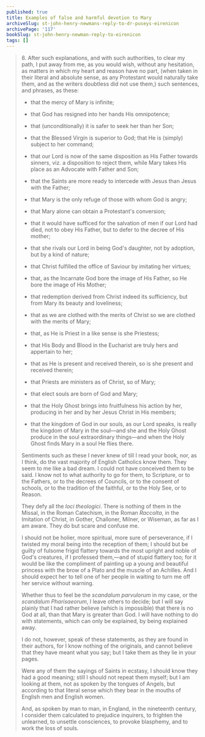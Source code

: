 ```yaml
---
published: true
title: Examples of false and harmful devotion to Mary
archiveSlug: st-john-henry-newmans-reply-to-dr-puseys-eirenicon
archivePage: '117'
bookSlug: st-john-henry-newman-reply-to-eirenicon
tags: []
---
```


> 8\. After such explanations, and with such authorities, to clear my path, I put away from me, as you would wish, without any hesitation, as matters in which my heart and reason have no part, (when taken in their literal and absolute sense, as any Protestant would naturally take them, and as the writers doubtless did not use them,) such sentences, and phrases, as these:
>
> * that the mercy of Mary is infinite;
>
> * that God has resigned into her hands His omnipotence;
>
> * that (unconditionally) it is safer to seek her than her Son;
>
> * that the Blessed Virgin is superior to God; that He is (simply) subject to her command;
>
> * that our Lord is now of the same disposition as His Father towards sinners, viz. a disposition to reject them, while Mary takes His place as an Advocate with Father and Son;
>
> * that the Saints are more ready to intercede with Jesus than Jesus with the Father;
>
> * that Mary is the only refuge of those with whom God is angry;
>
> * that Mary alone can obtain a Protestant's conversion;
>
> * that it would have sufficed for the salvation of men if our Lord had died, not to obey His Father, but to defer to the decree of His mother;
>
> * that she rivals our Lord in being God's daughter, not by adoption, but by a kind of nature;
>
> * that Christ fulfilled the office of Saviour by imitating her virtues;
>
> * that, as the Incarnate God bore the image of His Father, so He bore the image of His Mother;
>
> * that redemption derived from Christ indeed its sufficiency, but from Mary its beauty and loveliness;
>
> * that as we are clothed with the merits of Christ so we are clothed with the merits of Mary;
>
> * that, as He is Priest in a like sense is she Priestess;
>
> * that His Body and Blood in the Eucharist are truly hers and appertain to her;
>
> * that as He is present and received therein, so is she present and received therein;
>
> * that Priests are ministers as of Christ, so of Mary;
>
> * that elect souls are born of God and Mary;
>
> * that the Holy Ghost brings into fruitfulness his action by her, producing in her and by her Jesus Christ in His members;
>
> * that the kingdom of God in our souls, as our Lord speaks, is really the kingdom of Mary in the soul—and she and the Holy Ghost produce in the soul extraordinary things—and when the Holy Ghost finds Mary in a soul He flies there.
>
> Sentiments such as these I never knew of till I read your book, nor, as I think, do the vast majority of English Catholics know them. They seem to me like a bad dream. I could not have conceived them to be said. I know not to what authority to go for them, to Scripture, or to the Fathers, or to the decrees of Councils, or to the consent of schools, or to the tradition of the faithful, or to the Holy See, or to Reason.
>
> They defy all the *loci theologici*. There is nothing of them in the Missal, in the Roman Catechism, in the Roman *Raccolta*, in the Imitation of Christ, in Gother, Challoner, Milner, or Wiseman, as far as I am aware. They do but scare and confuse me.
>
> I should not be holier, more spiritual, more sure of perseverance, if I twisted my moral being into the reception of them; I should but be guilty of fulsome frigid flattery towards the most upright and noble of God's creatures, if I professed them,—and of stupid flattery too; for it would be like the compliment of painting up a young and beautiful princess with the brow of a Plato and the muscle of an Achilles. And I should expect her to tell one of her people in waiting to turn me off her service without warning.
>
> Whether thus to feel be the *scandalum parvulorum* in my case, or the *scandalum Pharisaeorum*, I leave others to decide; but I will say plainly that I had rather believe (which is impossible) that there is no God at all, than that Mary is greater than God. I will have nothing to do with statements, which can only be explained, by being explained away.
>
> I do not, however, speak of these statements, as they are found in their authors, for I know nothing of the originals, and cannot believe that they have meant what you say; but I take them as they lie in your pages.
>
> Were any of them the sayings of Saints in ecstasy, I should know they had a good meaning; still I should not repeat them myself; but I am looking at them, not as spoken by the tongues of Angels, but according to that literal sense which they bear in the mouths of English men and English women.
>
> And, as spoken by man to man, in England, in the nineteenth century, I consider them calculated to prejudice inquirers, to frighten the unlearned, to unsettle consciences, to provoke blasphemy, and to work the loss of souls.
